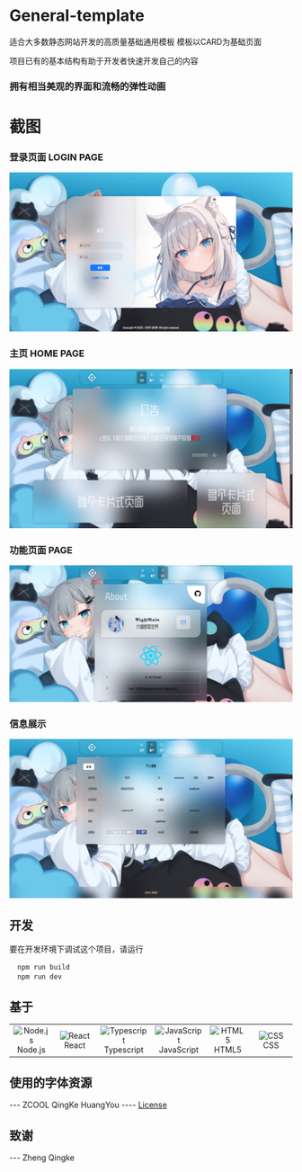 
# General-template

适合大多数静态网站开发的高质量基础通用模板 模板以CARD为基础页面

项目已有的基本结构有助于开发者快速开发自己的内容

### 拥有相当美观的界面和流畅的弹性动画

# 截图
### 登录页面 LOGIN PAGE
![image](https://github.com/RainNight-PrincessHighness/General-template/blob/main/image/login1.png)
### 主页 HOME PAGE
![image](https://github.com/RainNight-PrincessHighness/General-template/blob/main/image/home1.png)
### 功能页面 PAGE
![image](https://github.com/RainNight-PrincessHighness/General-template/blob/main/image/about1.png)
### 信息展示
![image](https://github.com/RainNight-PrincessHighness/General-template/blob/main/image/info.png)


## 开发

要在开发环境下调试这个项目，请运行

```bash
  npm run build
  npm run dev
  ```

## 基于
<div align="center">
  <table>
    <tr>
      <td align="center" width="12.5%">
        <img src="https://skillicons.dev/icons?i=nodejs" alt="Node.js" width="48" height="48" />
        <br>Node.js
      </td>
      <td align="center" width="12.5%">
        <img src="https://techstack-generator.vercel.app/react-icon.svg" alt="React" width="65" height="65" />
        <br>React
      </td>
       <td align="center" width="12.5%">
        <img src="https://skillicons.dev/icons?i=typescript" alt="Typescript" width="48" height="48" />
        <br>Typescript
      </td>
      <td align="center" width="12.5%">
        <img src="https://techstack-generator.vercel.app/js-icon.svg" alt="JavaScript" width="65" height="65" />
        <br>JavaScript
      </td>
      <td align="center" width="12.5%">
        <img src="https://skillicons.dev/icons?i=html" alt="HTML5" width="48" height="48" />
        <br>HTML5
      </td>
      <td align="center" width="12.5%">
        <img src="https://skillicons.dev/icons?i=css" alt="CSS" width="48" height="48" />
        <br>CSS
      </td>
      <!-- Add more items if needed -->
  </table>
</div>


## 使用的字体资源
  --- ZCOOL QingKe HuangYou ---- <a href='https://github.com/RainNight-PrincessHighness/General-template/blob/main/image/OFL.txt'>License</a>

## 致谢
  --- Zheng Qingke
